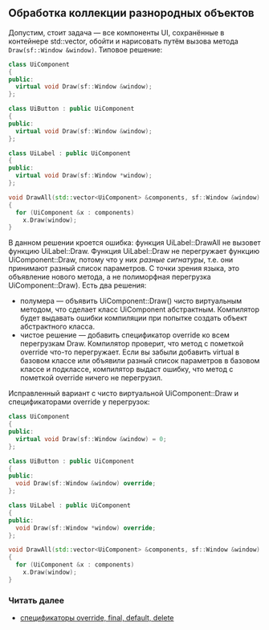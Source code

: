 ## Обработка коллекции разнородных объектов

Допустим, стоит задача &mdash; все компоненты UI, сохранённые в контейнере std::vector, обойти и нарисовать путём вызова метода ```Draw(sf::Window &window)```. Типовое решение:
```cpp
class UiComponent
{
public:
  virtual void Draw(sf::Window &window);
};

class UiButton : public UiComponent
{
public:
  virtual void Draw(sf::Window &window);
};

class UiLabel : public UiComponent
{
public:
  virtual void Draw(sf::Window *window);
};

void DrawAll(std::vector<UiComponent> &components, sf::Window &window)
{
  for (UiComponent &x : components)
    x.Draw(window);
}
```

В данном решении кроется ошибка: функция UiLabel::DrawAll не вызовет функцию UiLabel::Draw. Функция UiLabel::Draw не перегружает функцию UiComponent::Draw, потому что у них *разные сигнатуры*, т.е. они принимают разный список параметров. С точки зрения языка, это объявление нового метода, а не полиморфная перегрузка UiComponent::Draw).
Есть два решения:
- полумера &mdash; объявить UiComponent::Draw() чисто виртуальным методом, что сделает класс UiComponent абстрактным. Компилятор будет выдавать ошибки компиляции при попытке создать объект абстрактного класса.
- чистое решение &mdash; добавить спецификатор override ко всем перегрузкам Draw. Компилятор проверит, что метод с пометкой override что-то перегружает. Если вы забыли добавить virtual в базовом классе или объявили разный список параметров в базовом классе и подклассе, компилятор выдаст ошибку, что метод с пометкой override ничего не перегрузил.

Исправленный вариант с чисто виртуальной UiComponent::Draw и спецификаторами override у перегрузок:
```cpp
class UiComponent
{
public:
  virtual void Draw(sf::Window &window) = 0;
};

class UiButton : public UiComponent
{
public:
  void Draw(sf::Window &window) override;
};

class UiLabel : public UiComponent
{
public:
  void Draw(sf::Window *window) override;
};

void DrawAll(std::vector<UiComponent> &components, sf::Window &window)
{
  for (UiComponent &x : components)
    x.Draw(window);
}
```

### Читать далее
- [спецификаторы override, final, default, delete](vk.com/im?sel=47855698)
